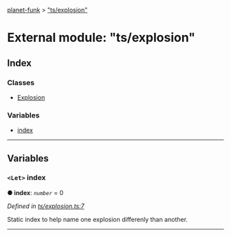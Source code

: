 [planet-funk](../README.md) > ["ts/explosion"](../modules/_ts_explosion_.md)

# External module: "ts/explosion"

## Index

### Classes

* [Explosion](../classes/_ts_explosion_.explosion.md)

### Variables

* [index](_ts_explosion_.md#index)

---

## Variables

<a id="index"></a>

### `<Let>` index

**● index**: *`number`* = 0

*Defined in [ts/explosion.ts:7](https://github.com/WilliamRADFunk/planet-funk/blob/f859c68/src/ts/explosion.ts#L7)*

Static index to help name one explosion differenly than another.

___

